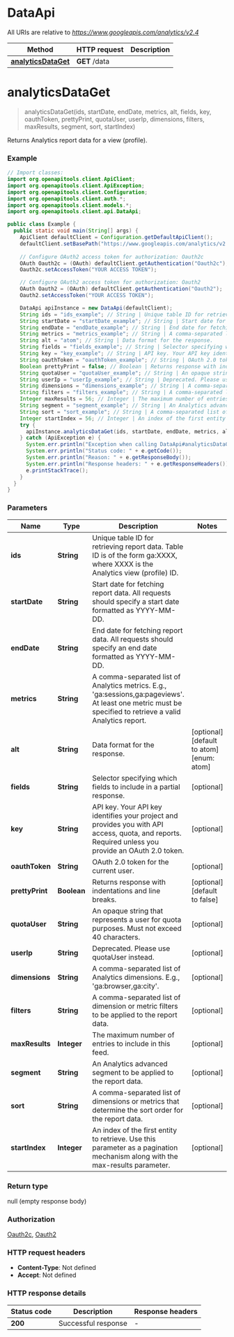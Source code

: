 # DataApi

All URIs are relative to *https://www.googleapis.com/analytics/v2.4*

| Method | HTTP request | Description |
|------------- | ------------- | -------------|
| [**analyticsDataGet**](DataApi.md#analyticsDataGet) | **GET** /data |  |


<a id="analyticsDataGet"></a>
# **analyticsDataGet**
> analyticsDataGet(ids, startDate, endDate, metrics, alt, fields, key, oauthToken, prettyPrint, quotaUser, userIp, dimensions, filters, maxResults, segment, sort, startIndex)



Returns Analytics report data for a view (profile).

### Example
```java
// Import classes:
import org.openapitools.client.ApiClient;
import org.openapitools.client.ApiException;
import org.openapitools.client.Configuration;
import org.openapitools.client.auth.*;
import org.openapitools.client.models.*;
import org.openapitools.client.api.DataApi;

public class Example {
  public static void main(String[] args) {
    ApiClient defaultClient = Configuration.getDefaultApiClient();
    defaultClient.setBasePath("https://www.googleapis.com/analytics/v2.4");
    
    // Configure OAuth2 access token for authorization: Oauth2c
    OAuth Oauth2c = (OAuth) defaultClient.getAuthentication("Oauth2c");
    Oauth2c.setAccessToken("YOUR ACCESS TOKEN");

    // Configure OAuth2 access token for authorization: Oauth2
    OAuth Oauth2 = (OAuth) defaultClient.getAuthentication("Oauth2");
    Oauth2.setAccessToken("YOUR ACCESS TOKEN");

    DataApi apiInstance = new DataApi(defaultClient);
    String ids = "ids_example"; // String | Unique table ID for retrieving report data. Table ID is of the form ga:XXXX, where XXXX is the Analytics view (profile) ID.
    String startDate = "startDate_example"; // String | Start date for fetching report data. All requests should specify a start date formatted as YYYY-MM-DD.
    String endDate = "endDate_example"; // String | End date for fetching report data. All requests should specify an end date formatted as YYYY-MM-DD.
    String metrics = "metrics_example"; // String | A comma-separated list of Analytics metrics. E.g., 'ga:sessions,ga:pageviews'. At least one metric must be specified to retrieve a valid Analytics report.
    String alt = "atom"; // String | Data format for the response.
    String fields = "fields_example"; // String | Selector specifying which fields to include in a partial response.
    String key = "key_example"; // String | API key. Your API key identifies your project and provides you with API access, quota, and reports. Required unless you provide an OAuth 2.0 token.
    String oauthToken = "oauthToken_example"; // String | OAuth 2.0 token for the current user.
    Boolean prettyPrint = false; // Boolean | Returns response with indentations and line breaks.
    String quotaUser = "quotaUser_example"; // String | An opaque string that represents a user for quota purposes. Must not exceed 40 characters.
    String userIp = "userIp_example"; // String | Deprecated. Please use quotaUser instead.
    String dimensions = "dimensions_example"; // String | A comma-separated list of Analytics dimensions. E.g., 'ga:browser,ga:city'.
    String filters = "filters_example"; // String | A comma-separated list of dimension or metric filters to be applied to the report data.
    Integer maxResults = 56; // Integer | The maximum number of entries to include in this feed.
    String segment = "segment_example"; // String | An Analytics advanced segment to be applied to the report data.
    String sort = "sort_example"; // String | A comma-separated list of dimensions or metrics that determine the sort order for the report data.
    Integer startIndex = 56; // Integer | An index of the first entity to retrieve. Use this parameter as a pagination mechanism along with the max-results parameter.
    try {
      apiInstance.analyticsDataGet(ids, startDate, endDate, metrics, alt, fields, key, oauthToken, prettyPrint, quotaUser, userIp, dimensions, filters, maxResults, segment, sort, startIndex);
    } catch (ApiException e) {
      System.err.println("Exception when calling DataApi#analyticsDataGet");
      System.err.println("Status code: " + e.getCode());
      System.err.println("Reason: " + e.getResponseBody());
      System.err.println("Response headers: " + e.getResponseHeaders());
      e.printStackTrace();
    }
  }
}
```

### Parameters

| Name | Type | Description  | Notes |
|------------- | ------------- | ------------- | -------------|
| **ids** | **String**| Unique table ID for retrieving report data. Table ID is of the form ga:XXXX, where XXXX is the Analytics view (profile) ID. | |
| **startDate** | **String**| Start date for fetching report data. All requests should specify a start date formatted as YYYY-MM-DD. | |
| **endDate** | **String**| End date for fetching report data. All requests should specify an end date formatted as YYYY-MM-DD. | |
| **metrics** | **String**| A comma-separated list of Analytics metrics. E.g., &#39;ga:sessions,ga:pageviews&#39;. At least one metric must be specified to retrieve a valid Analytics report. | |
| **alt** | **String**| Data format for the response. | [optional] [default to atom] [enum: atom] |
| **fields** | **String**| Selector specifying which fields to include in a partial response. | [optional] |
| **key** | **String**| API key. Your API key identifies your project and provides you with API access, quota, and reports. Required unless you provide an OAuth 2.0 token. | [optional] |
| **oauthToken** | **String**| OAuth 2.0 token for the current user. | [optional] |
| **prettyPrint** | **Boolean**| Returns response with indentations and line breaks. | [optional] [default to false] |
| **quotaUser** | **String**| An opaque string that represents a user for quota purposes. Must not exceed 40 characters. | [optional] |
| **userIp** | **String**| Deprecated. Please use quotaUser instead. | [optional] |
| **dimensions** | **String**| A comma-separated list of Analytics dimensions. E.g., &#39;ga:browser,ga:city&#39;. | [optional] |
| **filters** | **String**| A comma-separated list of dimension or metric filters to be applied to the report data. | [optional] |
| **maxResults** | **Integer**| The maximum number of entries to include in this feed. | [optional] |
| **segment** | **String**| An Analytics advanced segment to be applied to the report data. | [optional] |
| **sort** | **String**| A comma-separated list of dimensions or metrics that determine the sort order for the report data. | [optional] |
| **startIndex** | **Integer**| An index of the first entity to retrieve. Use this parameter as a pagination mechanism along with the max-results parameter. | [optional] |

### Return type

null (empty response body)

### Authorization

[Oauth2c](../README.md#Oauth2c), [Oauth2](../README.md#Oauth2)

### HTTP request headers

 - **Content-Type**: Not defined
 - **Accept**: Not defined

### HTTP response details
| Status code | Description | Response headers |
|-------------|-------------|------------------|
| **200** | Successful response |  -  |

